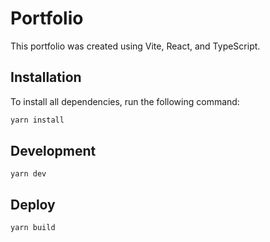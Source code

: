 # Portfolio

This portfolio was created using Vite, React, and TypeScript.

## Installation

To install all dependencies, run the following command:

```bash
yarn install
```

## Development

```
yarn dev
```

## Deploy

```
yarn build
```

